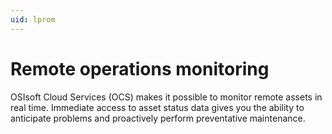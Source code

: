 ```yaml
---
uid: lprom
---
```


# Remote operations monitoring

OSIsoft Cloud Services (OCS) makes it possible to monitor remote assets in real time. Immediate access to asset status data gives you the ability to anticipate problems and proactively perform preventative maintenance.
